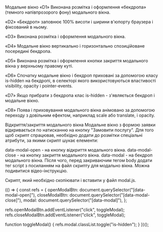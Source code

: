 


Модальне вікно
«D1» Виконана розмітка і оформлення «бекдропа» (темного напівпрозорого фону) модального вікна.

«D2» «Бекдроп» заповнює 100% висоти і ширини в'юпорту браузера і фіксований в ньому.

«D3» Виконана розмітка і оформлення модального вікна.

«D4» Модальне вікно вертикально і горизонтально спозиційоване посередині бекдропа.

«D5» Виконана розмітка і оформлення кнопки закриття модального вікна у верхньому правому куті.

«D6» Спочатку модальне вікно і бекдроп приховані за допомогою класу is-hidden на бекдропі, в селекторі якого використовуються властивості visibility, opacity і pointer-events.

«D7» Якщо прибрати з бекдропа клас is-hidden - з'являється бекдроп і модальне вікно.

«D8» Поява і приховування модального вікна анімовано за допомогою переходу з довільним ефектом, наприклад scale або translate, і opacity.

Відкриття/закриття модального вікна
Модальне вікно з формою заявки відкривається по натисканню на кнопку "Замовити послугу". Для того щоб скрипт спрацював, необхідно додати до розмітки спеціальні атрибути, за якими скрипт шукає елементи:

data-modal-open - на кнопку відкриття модального вікна.
data-modal-close - на кнопку закриття модального вікна.
data-modal - на бекдроп модального вікна.
Після чого, перед закриваючим тегом body додати тег script з посиланням на файл скрипту для модально вікна. Можна подивитися відео-інструкцію.

<body>
  <!-- Вся твоя розмітка, включно з розміткою модалки -->

  <!-- Ставимо перед закриваючим тегом body -->
  <script src="./js/modal.js"></script>
</body>

Скрипт, який необхідно скопіювати і вставити у файл modal.js.

(() => {
  const refs = {
    openModalBtn: document.querySelector("[data-modal-open]"),
    closeModalBtn: document.querySelector("[data-modal-close]"),
    modal: document.querySelector("[data-modal]"),
  };

  refs.openModalBtn.addEventListener("click", toggleModal);
  refs.closeModalBtn.addEventListener("click", toggleModal);

  function toggleModal() {
    refs.modal.classList.toggle("is-hidden");
  }
})();
